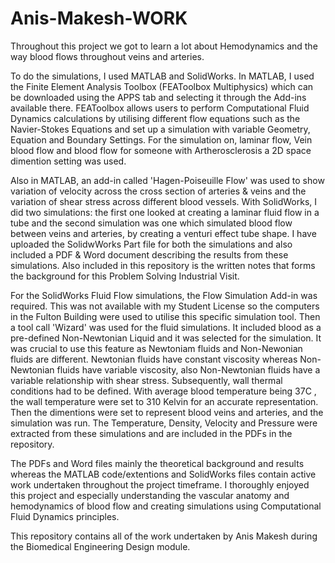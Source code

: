 # Anis-Makesh-WORK

Throughout this project we got to learn a lot about Hemodynamics and the way blood flows throughout veins and arteries. 

To do the simulations, I used MATLAB and SolidWorks. In MATLAB, I used the Finite Element Analysis Toolbox (FEAToolbox Multiphysics) which can be downloaded using the APPS tab and selecting it through the Add-ins available there. FEAToolbox allows users to perform Computational Fluid Dynamics calculations by utilising different flow equations such as the Navier-Stokes Equations and set up a simulation with variable Geometry, Equation and Boundary Settings. For the simulation on, laminar flow, Vein blood flow and blood flow for someone with Artherosclerosis a 2D space dimention setting was used. 

Also in MATLAB, an add-in called 'Hagen-Poiseuille Flow' was used to show variation of velocity across the cross section of arteries & veins and the variation of shear stress across different blood vessels. With SolidWorks, I did two simulations: the first one looked at creating a laminar fluid flow in a tube and the second simulation was one which simulated blood flow between veins and arteries, by creating a venturi effect tube shape. I have uploaded the SolidwWorks Part file for both the simulations and also included a PDF & Word document describing the results from these simulations. Also included in this repository is the written notes that forms the background for this Problem Solving Industrial Visit. 

For the SolidWorks Fluid Flow simulations, the Flow Simulation Add-in was required. This was not available with my Student License so the computers in the Fulton Building were used to utilise this specific simulation tool. Then a tool call 'Wizard' was used for the fluid simulations. It included blood as a pre-defined Non-Newtonian Liquid and it was selected for the simulation. It was crucial to use this feature as Newtoniam fluids and Non-Newonian fluids are different. Newtonian fluids have constant viscosity whereas Non-Newtonian fluids have variable viscosity, also Non-Newtonian fluids have a variable relationship with shear stress. Subsequently, wall thermal conditions had to be defined. With average blood temperature being 37C , the wall temperature were  set to 310 Kelvin for an accurate representation. Then the dimentions were set to represent blood veins and arteries, and the simulation was run. The Temperature, Density, Velocity and Pressure were extracted from these simulations and are included in the PDFs in the repository.

The PDFs and Word files mainly the theoretical background and results whereas the MATLAB code/extentions and SolidWorks files contain active work undertaken throughout the project timeframe. I thoroughly enjoyed this project and especially understanding the vascular anatomy and hemodynamics of blood flow and creating simulations using Computational Fluid Dynamics principles. 

This repository contains all of the work undertaken by Anis Makesh during the Biomedical Engineering Design module.

